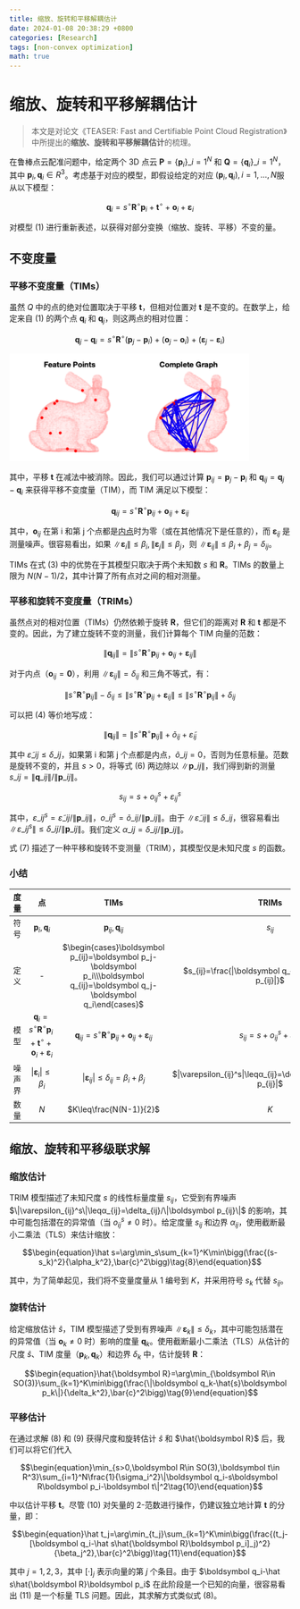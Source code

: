 ```yaml
---
title: 缩放、旋转和平移解耦估计
date: 2024-01-08 20:38:29 +0800
categories: [Research]
tags: [non-convex optimization]
math: true
---
```


# 缩放、旋转和平移解耦估计

> 本文是对论文《TEASER: Fast and Certifiable Point Cloud Registration》中所提出的**缩放、旋转和平移解耦估计**的梳理。

在鲁棒点云配准问题中，给定两个 3D 点云 $\boldsymbol P=\lbrace\boldsymbol p_i\rbrace\_{i=1}^N$ 和 $\boldsymbol Q=\lbrace\boldsymbol q_i\rbrace\_{i=1}^N$，其中 $\boldsymbol p_i,\boldsymbol q_i\in R^3$。考虑基于对应的模型，即假设给定的对应 $(\boldsymbol p_i,\boldsymbol q_i),i=1,...,N$服从以下模型：

$$\begin{equation}\boldsymbol q_i=s^\circ\boldsymbol R^\circ\boldsymbol p_i+\boldsymbol t^\circ+\boldsymbol o_i+\boldsymbol \varepsilon_i\tag{1}\end{equation}$$

对模型 $(1)$ 进行重新表述，以获得对部分变换（缩放、旋转、平移）不变的量。

## 不变度量

### 平移不变度量（TIMs）

虽然 $Q$ 中的点的绝对位置取决于平移 $\boldsymbol t$，但相对位置对 $\boldsymbol t$ 是不变的。在数学上，给定来自 $(1)$ 的两个点 $\boldsymbol q_i$ 和 $\boldsymbol q_j$，则这两点的相对位置：

$$\begin{equation}\boldsymbol q_j-\boldsymbol q_i=s^\circ\boldsymbol R^\circ(\boldsymbol p_j-\boldsymbol p_i)+(\boldsymbol o_j-\boldsymbol o_i)+(\boldsymbol \varepsilon_j-\boldsymbol \varepsilon_i)\tag{2}\end{equation}$$

![image-20240121164943879](assets/img/20240119/image-20240121164943879.png)

其中，平移 $\boldsymbol t$ 在减法中被消除。因此，我们可以通过计算 $\boldsymbol p_{ij}=\boldsymbol p_j-\boldsymbol p_i$ 和 $\boldsymbol q_{ij}=\boldsymbol q_j-\boldsymbol q_i$ 来获得平移不变度量（TIM），而 TIM 满足以下模型：

$$\begin{equation}\boldsymbol q_{ij}=s^\circ\boldsymbol R^\circ\boldsymbol p_{ij}+\boldsymbol o_{ij}+\boldsymbol \varepsilon_{ij}\tag{3}\end{equation}$$

其中，$\boldsymbol o_{ij}$ 在第 i 和第 j 个点都是<u>内点</u>时为零（或在其他情况下是任意的），而 $\boldsymbol \varepsilon_{ij}$ 是测量噪声。很容易看出，如果 $\|\boldsymbol\varepsilon_i\|\leq\beta_i,\|\boldsymbol\varepsilon_j\|\leq\beta_j$，则 $\|\boldsymbol\varepsilon_{ij}\|\leq\beta_i+\beta_j=\delta_{ij}$。

TIMs 在式 $(3)$ 中的优势在于其模型只取决于两个未知数 $s$ 和 $\boldsymbol R$。TIMs 的数量上限为 $N(N-1)/2$，其中计算了所有点对之间的相对测量。

### 平移和旋转不变度量（TRIMs）

虽然点对的相对位置（TIMs）仍然依赖于旋转 $\boldsymbol R$，但它们的距离对 $\boldsymbol R$ 和 $\boldsymbol t$ 都是不变的。因此，为了建立旋转不变的测量，我们计算每个 TIM 向量的范数：

$$\begin{equation}\|\boldsymbol q_{ij}\|=\|s^\circ\boldsymbol R^\circ\boldsymbol p_{ij}+\boldsymbol o_{ij}+\boldsymbol \varepsilon_{ij}\|\tag{4}\end{equation}$$

对于内点（$\boldsymbol o_{ij}=\boldsymbol 0$），利用 $\|\boldsymbol\varepsilon_{ij}\|=\delta_{ij}$ 和三角不等式，有：

$$\begin{equation}\|s^\circ\boldsymbol R^\circ\boldsymbol p_{ij}\|-\delta_{ij}\leq\|s^\circ\boldsymbol R^\circ\boldsymbol p_{ij}+\boldsymbol \varepsilon_{ij}\|\leq\|s^\circ\boldsymbol R^\circ\boldsymbol p_{ij}\|+\delta_{ij}\tag{5}\end{equation}$$

可以把 $(4)$ 等价地写成：

$$\begin{equation}\|\boldsymbol q_{ij}\|=\|s^\circ\boldsymbol R^\circ\boldsymbol p_{ij}\|+\widetilde{o}_{ij}+\widetilde{\varepsilon}_{ij}\tag{6}\end{equation}$$

其中 $\widetilde{\varepsilon}\_{ij}\leq\delta\_{ij}$，如果第 i 和第 j 个点都是内点，$\widetilde{o}\_{ij}=0$，否则为任意标量。范数是旋转不变的，并且 $s>0$，将等式 $(6)$ 两边除以 $\|\boldsymbol p\_{ij}\|$，我们得到新的测量 $s\_{ij}=\|\boldsymbol q\_{ij}\|/\|\boldsymbol p\_{ij}\|$。

$$\begin{equation}s_{ij}=s+o_{ij}^s+\varepsilon_{ij}^s\tag{7}\end{equation}$$

其中，$\varepsilon\_{ij}^s=\widetilde{\varepsilon}\_{ij}/\|\boldsymbol p\_{ij}\|$，$o\_{ij}^s=\widetilde{o}\_{ij}/\|\boldsymbol p\_{ij}\|$。由于 $\|\widetilde\varepsilon\_{ij}\|\leq\delta\_{ij}$，很容易看出 $\|\varepsilon\_{ij}^s\|\leq\delta\_{ij}/\|\boldsymbol p\_{ij}\|$。我们定义 $α\_{ij}=δ\_{ij}/\|\boldsymbol p\_{ij}\|$。

式 $(7)$ 描述了一种平移和旋转不变测量（TRIM），其模型仅是未知尺度 $s$ 的函数。

### 小结

|  度量  |                              点                              |                             TIMs                             |                            TRIMs                             |
| :----: | :----------------------------------------------------------: | :----------------------------------------------------------: | :----------------------------------------------------------: |
|  符号  |              $\boldsymbol p_i,\boldsymbol q_i$               |           $\boldsymbol p_{ij},\boldsymbol q_{ij}$            |                           $s_{ij}$                           |
|  定义  |                              -                               | $\begin{cases}\boldsymbol p_{ij}=\boldsymbol p_j-\boldsymbol p_i\\\boldsymbol q_{ij}=\boldsymbol q_j-\boldsymbol q_i\end{cases}$ | $s_{ij}=\frac{\|\boldsymbol q_{ij}\|}{\|\boldsymbol p_{ij}\|}$ |
|  模型  | $\boldsymbol q_i=s^\circ\boldsymbol R^\circ\boldsymbol p_i+\boldsymbol t^\circ+\boldsymbol o_i+\boldsymbol \varepsilon_i$ | $\boldsymbol q_{ij}=s^\circ\boldsymbol R^\circ\boldsymbol p_{ij}+\boldsymbol o_{ij}+\boldsymbol \varepsilon_{ij}$ |            $s_{ij}=s+o_{ij}^s+\varepsilon_{ij}^s$            |
| 噪声界 |          $\|\boldsymbol \varepsilon_i\|\leq\beta_i$          | $\|\boldsymbol\varepsilon_{ij}\|\leq\delta_{ij}=\beta_i+\beta_j$ | $\|\varepsilon_{ij}^s\|\leqα_{ij}=\delta_{ij}/\|\boldsymbol p_{ij}\|$ |
|  数量  |                             $N$                              |                   $K\leq\frac{N(N-1)}{2}$                    |                             $K$                              |

## 缩放、旋转和平移级联求解

### 缩放估计

TRIM 模型描述了未知尺度 $s$ 的线性标量度量 $s_{ij}$，它受到有界噪声 $\|\varepsilon_{ij}^s\|\leqα_{ij}=\delta_{ij}/\|\boldsymbol p_{ij}\|$ 的影响，其中可能包括潜在的异常值（当 $o_{ij}^s\neq0$ 时）。给定度量 $s_{ij}$ 和边界 $\alpha_{ij}$，使用截断最小二乘法（TLS）来估计缩放：

$$\begin{equation}\hat s=\arg\min_s\sum_{k=1}^K\min\bigg(\frac{(s-s_k)^2}{\alpha_k^2},\bar{c}^2\bigg)\tag{8}\end{equation}$$

其中，为了简单起见，我们将不变量度量从 $1$ 编号到 $K$，并采用符号 $s_k$ 代替 $s_{ij}$。

### 旋转估计

给定缩放估计 $\hat{s}$，TIM 模型描述了受到有界噪声 $\|\boldsymbol\varepsilon_k\|\leq\delta_k$，其中可能包括潜在的异常值（当 $\boldsymbol o_k\neq0$ 时）影响的度量 $\boldsymbol q_k$。使用截断最小二乘法（TLS）从估计的尺度 $\hat{s}$、TIM 度量（$\boldsymbol p_k,\boldsymbol q_k$）和边界 $\delta_k$ 中，估计旋转 $\boldsymbol R$：

$$\begin{equation}\hat{\boldsymbol R}=\arg\min_{\boldsymbol R\in SO(3)}\sum_{k=1}^K\min\bigg(\frac{\|\boldsymbol q_k-\hat{s}\boldsymbol p_k\|}{\delta_k^2},\bar{c}^2\bigg)\tag{9}\end{equation}$$

### 平移估计

在通过求解 $(8)$ 和 $(9)$ 获得尺度和旋转估计 $\hat s$ 和 $\hat{\boldsymbol R}$ 后，我们可以将它们代入

$$\begin{equation}\min_{s>0,\boldsymbol R\in SO(3),\boldsymbol t\in R^3}\sum_{i=1}^N\frac{1}{\sigma_i^2}\|\boldsymbol q_i-s\boldsymbol R\boldsymbol p_i-\boldsymbol t\|^2\tag{10}\end{equation}$$

中以估计平移 $\boldsymbol t$。尽管 $(10)$ 对矢量的 2-范数进行操作，仍建议独立地计算 $\boldsymbol t$ 的分量，即：

$$\begin{equation}\hat t_j=\arg\min_{t_j}\sum_{k=1}^K\min\bigg(\frac{(t_j-[\boldsymbol q_i-\hat s\hat{\boldsymbol R}\boldsymbol p_i]_j)^2}{\beta_j^2},\bar{c}^2\bigg)\tag{11}\end{equation}$$

其中 $j=1,2,3$，其中 $[·]_j$ 表示向量的第 $j$ 个条目。由于 $\boldsymbol q_i-\hat s\hat{\boldsymbol R}\boldsymbol p_i$ 在此阶段是一个已知的向量，很容易看出 $(11)$ 是一个标量 TLS 问题。因此，其求解方式类似式 $(8)$。

